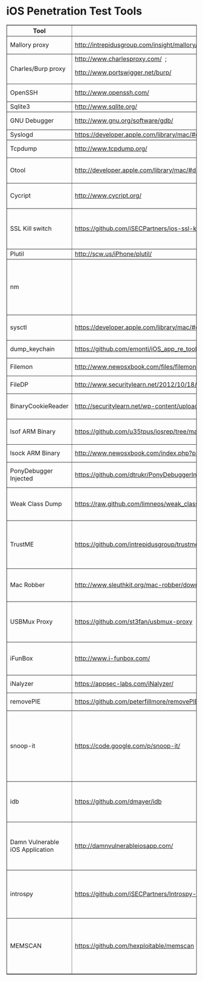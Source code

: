 # iOS Penetration Test Tools


<table border="1">
<tr>
<th>Tool</th>
<th>Link</th>
<th>Description</th>
</tr>
<tr>
<td>Mallory proxy</td>
<td><a rel="nofollow" class="external free" href="http://intrepidusgroup.com/insight/mallory/">http://intrepidusgroup.com/insight/mallory/</a></td>
<td>Proxy for Binary protocols</td>
</tr>
<tr>
<td>Charles/Burp proxy</td>
<td><a rel="nofollow" class="external free" href="http://www.charlesproxy.com/">http://www.charlesproxy.com/</a> &#160;;
<p><a rel="nofollow" class="external free" href="http://www.portswigger.net/burp/">http://www.portswigger.net/burp/</a>
</p>
</td>
<td>Proxy for HTTP and HTTPS</td>
</tr>
<tr>
<td>OpenSSH</td>
<td><a rel="nofollow" class="external free" href="http://www.openssh.com/">http://www.openssh.com/</a></td>
<td>Connect to the iPhone remotely over SSH</td>
</tr>
<tr>
<td>Sqlite3</td>
<td><a rel="nofollow" class="external free" href="http://www.sqlite.org/">http://www.sqlite.org/</a></td>
<td>Sqlite database client</td>
</tr>
<tr>
<td>GNU Debugger</td>
<td><a rel="nofollow" class="external free" href="http://www.gnu.org/software/gdb/">http://www.gnu.org/software/gdb/</a></td>
<td>For run time analysis &amp; reverse engineering</td>
</tr>
<tr>
<td>Syslogd</td>
<td><a rel="nofollow" class="external free" href="https://developer.apple.com/library/mac/#documentation/Darwin/Reference/ManPages/man8/syslogd.8.html">https://developer.apple.com/library/mac/#documentation/Darwin/Reference/ManPages/man8/syslogd.8.html</a></td>
<td>View iPhone logs</td>
</tr>
<tr>
<td>Tcpdump</td>
<td><a rel="nofollow" class="external free" href="http://www.tcpdump.org/">http://www.tcpdump.org/</a></td>
<td>Capture network traffic on phone</td>
</tr>
<tr>
<td>Otool</td>
<td><a rel="nofollow" class="external free" href="http://developer.apple.com/library/mac/#documentation/Darwin/Reference/ManPages/man1/otool.1.html">http://developer.apple.com/library/mac/#documentation/Darwin/Reference/ManPages/man1/otool.1.html</a></td>
<td>Odcctools: otool – object file displaying tool</td>
</tr>
<tr>
<td>Cycript </td>
<td><a rel="nofollow" class="external free" href="http://www.cycript.org/">http://www.cycript.org/</a></td>
<td>A language designed to interact with Objective-C classes</td>
</tr>
<tr>
<td>SSL Kill switch</td>
<td><a rel="nofollow" class="external free" href="https://github.com/iSECPartners/ios-ssl-kill-switch">https://github.com/iSECPartners/ios-ssl-kill-switch</a></td>
<td>Blackbox tool to disable SSL certificate validation - including certificate pinning in NSURL </td>
</tr>
<tr>
<td>Plutil</td>
<td><a rel="nofollow" class="external free" href="http://scw.us/iPhone/plutil/">http://scw.us/iPhone/plutil/</a></td>
<td>To view Plist files</td>
</tr>
<tr>
<td>nm</td>
<td></td>
<td>Analysis tool to display the symbol table, which includes names of functions and methods, as well as their load addresses.</td>
</tr>
<tr>
<td>sysctl</td>
<td><a rel="nofollow" class="external free" href="https://developer.apple.com/library/mac/#documentation/Darwin/Reference">https://developer.apple.com/library/mac/#documentation/Darwin/Reference</a> /ManPages/man8/sysctl.8.html</td>
<td>A utility to read and change kernel state variables</td>
</tr>
<tr>
<td>dump_keychain</td>
<td><a rel="nofollow" class="external free" href="https://github.com/emonti/iOS_app_re_tools">https://github.com/emonti/iOS_app_re_tools</a> </td>
<td>A utility to dump the keychain</td>
</tr>
<tr>
<td>Filemon</td>
<td><a rel="nofollow" class="external free" href="http://www.newosxbook.com/files/filemon.iOS">http://www.newosxbook.com/files/filemon.iOS</a></td>
<td>Monitor realtime iOS file system</td>
</tr>
<tr>
<td>FileDP</td>
<td><a rel="nofollow" class="external free" href="http://www.securitylearn.net/2012/10/18/extracting-data-protection-class-from-files-on-ios/">http://www.securitylearn.net/2012/10/18/extracting-data-protection-class-from-files-on-ios/</a></td>
<td>Audits data protection of files</td>
</tr>
<tr>
<td>BinaryCookieReader</td>
<td><a rel="nofollow" class="external free" href="http://securitylearn.net/wp-content/uploads/tools/iOS/BinaryCookieReader.py">http://securitylearn.net/wp-content/uploads/tools/iOS/BinaryCookieReader.py</a></td>
<td>Read cookies.binarycookies files  </td>
</tr>
<tr>
<td>lsof ARM Binary</td>
<td><a rel="nofollow" class="external free" href="https://github.com/u35tpus/iosrep/tree/master/lsof">https://github.com/u35tpus/iosrep/tree/master/lsof</a></td>
<td> list of all open files and the processes that opened them  </td>
</tr>
<tr>
<td>lsock ARM Binary</td>
<td><a rel="nofollow" class="external free" href="http://www.newosxbook.com/index.php?page=downloads">http://www.newosxbook.com/index.php?page=downloads</a></td>
<td> monitor socket connections </td>
</tr>
<tr>
<td>PonyDebugger Injected</td>
<td><a rel="nofollow" class="external free" href="https://github.com/dtrukr/PonyDebuggerInjected">https://github.com/dtrukr/PonyDebuggerInjected</a></td>
<td> Injected via Cycript to enable remote debugging </td>
</tr>
<tr>
<td>Weak Class Dump</td>
<td><a rel="nofollow" class="external free" href="https://raw.github.com/limneos/weak_classdump/master/weak_classdump.cy">https://raw.github.com/limneos/weak_classdump/master/weak_classdump.cy</a></td>
<td> Injected via Cycript to do class-dump (for when you cant un-encrypt the binary) </td>
</tr>
<tr>
<td>TrustME</td>
<td><a rel="nofollow" class="external free" href="https://github.com/intrepidusgroup/trustme">https://github.com/intrepidusgroup/trustme</a></td>
<td> Lower level tool to disable SSL certificate validation - including certificate pinning (for everything else but NSURL)</td>
</tr>
<tr>
<td>Mac Robber</td>
<td><a rel="nofollow" class="external free" href="http://www.sleuthkit.org/mac-robber/download.php">http://www.sleuthkit.org/mac-robber/download.php</a></td>
<td> C code, forensic tool for imaging filesystems and producing a timeline </td>
</tr>
<tr>
<td>USBMux Proxy</td>
<td><a rel="nofollow" class="external free" href="https://github.com/st3fan/usbmux-proxy">https://github.com/st3fan/usbmux-proxy</a></td>
<td> command line tool to connect local TCP port sto ports on an iPhone or iPod Touch device over USB. </td>
</tr>
<tr>
<td>iFunBox</td>
<td><a rel="nofollow" class="external free" href="http://www.i-funbox.com/">http://www.i-funbox.com/</a></td>
<td>Filesystem access (no jailbreak needed), USBMux Tunneler, .ipa installer</td>
</tr>
<tr>
<td>iNalyzer</td>
<td><a rel="nofollow" class="external free" href="https://appsec-labs.com/iNalyzer/">https://appsec-labs.com/iNalyzer/</a></td>
<td>iOS Penetration testing framework</td>
</tr>
<tr>
<td>removePIE</td>
<td><a rel="nofollow" class="external free" href="https://github.com/peterfillmore/removePIE">https://github.com/peterfillmore/removePIE</a></td>
<td>Disables ASLR of an application</td>
</tr>
<tr>
<td>snoop-it</td>
<td><a rel="nofollow" class="external free" href="https://code.google.com/p/snoop-it/">https://code.google.com/p/snoop-it/</a></td>
<td>A tool to assist security assessments and dynamic analysis of iOS Apps, includes runtime views of obj-c classes and methods, and options to modify those values</td>
</tr>
<tr>
<td>idb</td>
<td><a rel="nofollow" class="external free" href="https://github.com/dmayer/idb">https://github.com/dmayer/idb</a></td>
<td>A GUI (and cmdline) tool to simplify some common tasks for iOS pentesting and research.</td>
</tr>
<tr>
<td>Damn Vulnerable iOS Application</td>
<td><a rel="nofollow" class="external free" href="http://damnvulnerableiosapp.com/">http://damnvulnerableiosapp.com/</a></td>
<td>A purposefully vulnerable iOS application for learning iOS application assessment skills.</td>
</tr>
<tr>
<td>introspy</td>
<td><a rel="nofollow" class="external free" href="https://github.com/iSECPartners/Introspy-iOS">https://github.com/iSECPartners/Introspy-iOS</a></td>
<td>A security profiling tool revolved around hooking security based iOS APIs and logging their output for security analysis</td>
</tr>
<tr>
<td>MEMSCAN</td>
<td><a rel="nofollow" class="external free" href="https://github.com/hexploitable/memscan">https://github.com/hexploitable/memscan</a></td>
<td>A tool which allows you to easily dump iOS process memory to disk as well as searching memory for specified byte signatures</td>
</tr>
</table>
